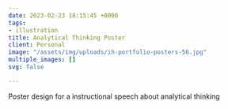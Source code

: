 ```yaml
---
date: 2023-02-23 18:15:45 +0000
tags:
- illustration
title: Analytical Thinking Poster
client: Personal
image: "/assets/img/uploads/ih-portfolio-posters-56.jpg"
multiple_images: []
svg: false

---
```

Poster design for a instructional speech about analytical thinking